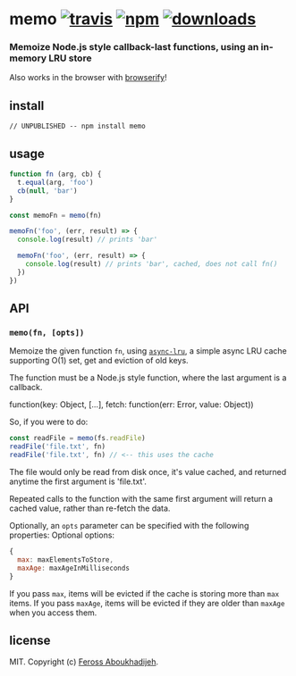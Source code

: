 # memo [![travis][travis-image]][travis-url] [![npm][npm-image]][npm-url] [![downloads][downloads-image]][downloads-url]

[travis-image]: https://img.shields.io/travis/feross/memo/master.svg
[travis-url]: https://travis-ci.org/feross/memo
[npm-image]: https://img.shields.io/npm/v/memo.svg
[npm-url]: https://npmjs.org/package/memo
[downloads-image]: https://img.shields.io/npm/dm/memo.svg
[downloads-url]: https://npmjs.org/package/memo

### Memoize Node.js style callback-last functions, using an in-memory LRU store

Also works in the browser with [browserify](http://browserify.org/)!

## install

```
// UNPUBLISHED -- npm install memo
```

## usage

```js
function fn (arg, cb) {
  t.equal(arg, 'foo')
  cb(null, 'bar')
}

const memoFn = memo(fn)

memoFn('foo', (err, result) => {
  console.log(result) // prints 'bar'

  memoFn('foo', (err, result) => {
    console.log(result) // prints 'bar', cached, does not call fn()
  })
})
```

## API

### `memo(fn, [opts])`

Memoize the given function `fn`, using
[`async-lru`](https://www.npmjs.com/package/), a simple async LRU cache supporting
O(1) set, get and eviction of old keys.

The function must be a Node.js style function, where the last argument is a callback.

  function(key: Object, [...], fetch: function(err: Error, value: Object))

So, if you were to do:

```js
const readFile = memo(fs.readFile)
readFile('file.txt', fn)
readFile('file.txt', fn) // <-- this uses the cache
```

The file would only be read from disk once, it's value cached, and returned
anytime the first argument is 'file.txt'.

Repeated calls to the function with the same first argument will return a
cached value, rather than re-fetch the data.

Optionally, an `opts` parameter can be specified with the following properties:
Optional options:

```js
{
  max: maxElementsToStore,
  maxAge: maxAgeInMilliseconds
}
```

If you pass `max`, items will be evicted if the cache is storing more than `max` items.
If you pass `maxAge`, items will be evicted if they are older than `maxAge` when you access them.

## license

MIT. Copyright (c) [Feross Aboukhadijeh](http://feross.org).
